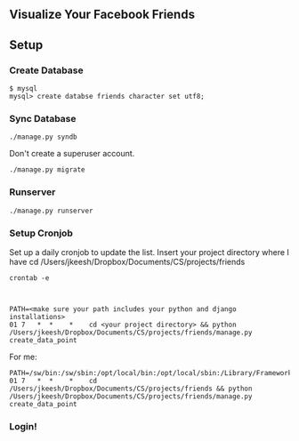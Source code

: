 ## Visualize Your Facebook Friends


## Setup

### Create Database

    $ mysql
    mysql> create databse friends character set utf8;


### Sync Database

    ./manage.py syndb

Don't create a superuser account.

    ./manage.py migrate


### Runserver

    ./manage.py runserver


### Setup Cronjob

Set up a daily cronjob to update the list. Insert your project directory where I have 
cd /Users/jkeesh/Dropbox/Documents/CS/projects/friends

    crontab -e

    			       	
	
    PATH=<make sure your path includes your python and django installations>
    01 7   *  *    *    cd <your project directory> && python /Users/jkeesh/Dropbox/Documents/CS/projects/friends/manage.py create_data_point


For me:

    PATH=/sw/bin:/sw/sbin:/opt/local/bin:/opt/local/sbin:/Library/Frameworks/Python.framework/Versions/Current/bin:/opt/local/bin:/usr/local/bin:/usr/bin:/bin:/usr/sbin:/sbin:/usr/local/bin:/usr/local/git/bin:/usr/texbin:/usr/X11/bin:/usr/local/sbin:/usr/local/mysql/bin:/Users/jkeesh/bin:/usr/X11R6/bin
    01 7   *  *    *    cd /Users/jkeesh/Dropbox/Documents/CS/projects/friends && python /Users/jkeesh/Dropbox/Documents/CS/projects/friends/manage.py create_data_point


### Login!

